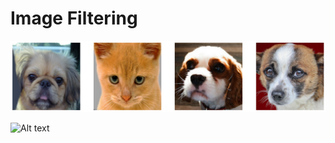# Image Filtering


![Alt text](https://github.com/wonhyung64/CVspecial/blob/main/image_filtering/src/ex/results/original.png "Original imgs")

![Alt text](CVspecial/image_filtering/src/ex/results/original.png "Original imgs")
